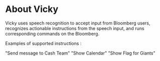 # About Vicky

Vicky uses speech recognition to accept input from Bloomberg users, recognizes actionable instructions from the speech input, and runs corresponding commands on the Bloomberg.

Examples of supported instructions :

"Send message to Cash Team"
"Show Calendar"
"Show Flag for Giants"
